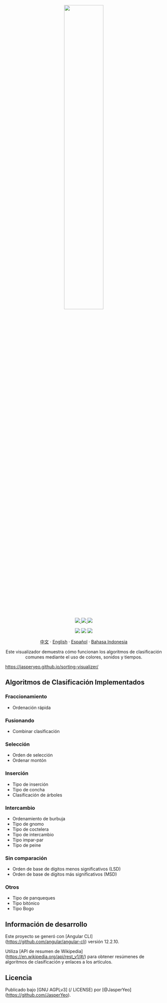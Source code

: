 <p align="center">
  <a href="https://jasperyeo.github.io/sorting-visualizer/" target="_blank" title="Sorting Visualizer">
    <img src="https://jasperyeo.github.io/sorting-visualizer/assets/images/large-image-preview.png" width="50%"/>
  </a>
</p>
<p align="center">
  <a href="https://github.com/JasperYeo/sorting-visualizer" target="_blank" title="Jasper Yeo - sorting-visualizer">
    <img src="https://img.shields.io/static/v1?label=JasperYeo&message=sorting-visualizer&color=blue&logo=github"/>
  </a>
  <a href="https://pages.github.com/" target="_blank" title="Hosted with GH Pages">
    <img src="https://img.shields.io/badge/Hosted_with-GitHub_Pages-green?logo=github&logoColor=white"/>
  </a>
  <a href="#license" target="_blank" title="License - GNU_AGPLv3">
    <img src="https://img.shields.io/badge/License-GNU_AGPLv3-yellow"/>
  </a>
</p>
<p align="center">
  <a target="_blank" title="GitHub deployments">
    <img src="https://img.shields.io/github/deployments/jasperyeo/sorting-visualizer/github-pages"/>
  </a>
  <a target="_blank" title="GitHub last commit">
    <img src="https://img.shields.io/github/last-commit/jasperyeo/sorting-visualizer"/>
  </a>
  <a target="_blank" title="W3C Validation">
    <img src="https://img.shields.io/w3c-validation/html?targetUrl=https%3A%2F%2Fjasperyeo.github.io%2Fsorting-visualizer%2F"/>
  </a>
</p>
<p align="center">
  <a href="https://github.com/jasperyeo/sorting-visualizer/blob/main/README_ZH.md" target="_blank" title="中文">中文</a>
   · 
  <a href="https://github.com/jasperyeo/sorting-visualizer/blob/main/README.md" target="_blank" title="English">English</a>
   · 
  <a href="https://github.com/jasperyeo/sorting-visualizer/blob/main/README_ES.md" target="_blank" title="Español">Español</a>
   · 
  <a href="https://github.com/jasperyeo/sorting-visualizer/blob/main/README_ID.md" target="_blank" title="Bahasa Indonesia">Bahasa Indonesia</a>
</p>
<p align="center">
  Este visualizador demuestra cómo funcionan los algoritmos de clasificación comunes mediante el uso de colores, sonidos y tiempos.
</p>
<a href="https://jasperyeo.github.io/sorting-visualizer/" target="_blank" title="https://jasperyeo.github.io/sorting-visualizer/">
  https://jasperyeo.github.io/sorting-visualizer/
</a>

## Algoritmos de Clasificación Implementados

### Fraccionamiento
- Ordenación rápida

### Fusionando
- Combinar clasificación

### Selección
- Orden de selección
- Ordenar montón

### Inserción
- Tipo de inserción
- Tipo de concha
- Clasificación de árboles

### Intercambio
- Ordenamiento de burbuja
- Tipo de gnomo
- Tipo de coctelera
- Tipo de intercambio
- Tipo impar-par
- Tipo de peine

### Sin comparación
- Orden de base de dígitos menos significativos (LSD)
- Orden de base de dígitos más significativos (MSD)

### Otros
- Tipo de panqueques
- Tipo bitónico
- Tipo Bogo

## Información de desarrollo

Este proyecto se generó con [Angular CLI] (https://github.com/angular/angular-cli) versión 12.2.10.

Utiliza [API de resumen de Wikipedia] (https://en.wikipedia.org/api/rest_v1/#/) para obtener resúmenes de algoritmos de clasificación y enlaces a los artículos.

## Licencia

Publicado bajo [GNU AGPLv3] (/ LICENSE) por [@JasperYeo] (https://github.com/JasperYeo).
